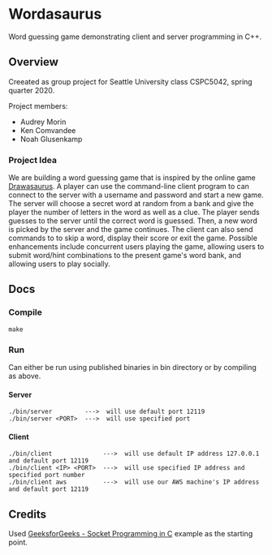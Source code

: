 # Wordasaurus
Word guessing game demonstrating client and server programming in C++.  

## Overview
Creeated as group project for Seattle University class CSPC5042, spring quarter 2020.  

Project members:
- Audrey Morin
- Ken Comvandee
- Noah Glusenkamp

### Project Idea
We are building a word guessing game that is inspired by the online game [Drawasaurus](https://www.drawasaurus.org/). A player can use the command-line client program to can connect to the server with a username and password and start a new game. The server will choose a secret word at random from a bank and give the player the number of letters in the word as well as a clue. The player sends guesses to the server until the correct word is guessed. Then, a new word is picked by the server and the game continues. The client can also send commands to to skip a word, display their score or exit the game.
Possible enhancements include concurrent users playing the game, allowing users to submit word/hint combinations to the present game's word bank, and allowing users to play socially.

## Docs
### Compile
```
make
```

### Run
Can either be run using published binaries in bin directory or by compiling as above.
#### Server
```
./bin/server         --->  will use default port 12119
./bin/server <PORT>  --->  will use specified port
```
#### Client
```
./bin/client              --->  will use default IP address 127.0.0.1 and default port 12119
./bin/client <IP> <PORT>  --->  will use specified IP address and specified port number
./bin/client aws          --->  will use our AWS machine's IP address and default port 12119
```

## Credits
Used [GeeksforGeeks - Socket Programming in C](https://www.geeksforgeeks.org/socket-programming-cc/) example as the starting point.